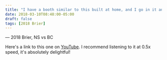 ```yaml
---
title: "I have a booth similar to this built at home, and I go in it and I sit in it, and I have my two people over here I pretend are there, and I talk to them"
date: 2018-03-10T08:48:00-05:00
draft: false
tags: [2018 Brier]
---
```

— 2018 Brier, NS vs BC
<!--more--> 

Here's a link to this one on [YouTube](https://youtu.be/PIt5E0tWjt4?t=56m). I recommend listening to it at 0.5x speed, it's absolutely delightful!
